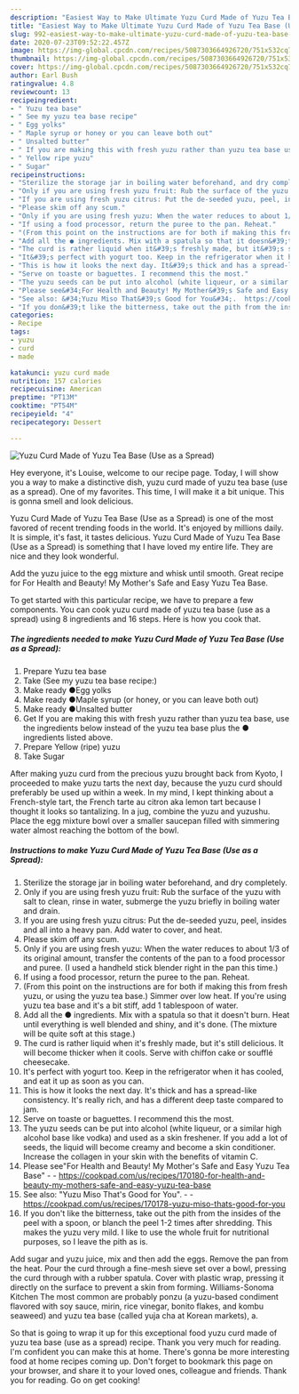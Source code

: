 ```yaml
---
description: "Easiest Way to Make Ultimate Yuzu Curd Made of Yuzu Tea Base (Use as a Spread)"
title: "Easiest Way to Make Ultimate Yuzu Curd Made of Yuzu Tea Base (Use as a Spread)"
slug: 992-easiest-way-to-make-ultimate-yuzu-curd-made-of-yuzu-tea-base-use-as-a-spread
date: 2020-07-23T09:52:22.457Z
image: https://img-global.cpcdn.com/recipes/5087303664926720/751x532cq70/yuzu-curd-made-of-yuzu-tea-base-use-as-a-spread-recipe-main-photo.jpg
thumbnail: https://img-global.cpcdn.com/recipes/5087303664926720/751x532cq70/yuzu-curd-made-of-yuzu-tea-base-use-as-a-spread-recipe-main-photo.jpg
cover: https://img-global.cpcdn.com/recipes/5087303664926720/751x532cq70/yuzu-curd-made-of-yuzu-tea-base-use-as-a-spread-recipe-main-photo.jpg
author: Earl Bush
ratingvalue: 4.8
reviewcount: 13
recipeingredient:
- " Yuzu tea base"
- " See my yuzu tea base recipe"
- " Egg yolks"
- " Maple syrup or honey or you can leave both out"
- " Unsalted butter"
- " If you are making this with fresh yuzu rather than yuzu tea base use the ingredients below instead of the yuzu tea base plus the  ingredients listed above"
- " Yellow ripe yuzu"
- " Sugar"
recipeinstructions:
- "Sterilize the storage jar in boiling water beforehand, and dry completely."
- "Only if you are using fresh yuzu fruit: Rub the surface of the yuzu with salt to clean, rinse in water, submerge the yuzu briefly in boiling water and drain."
- "If you are using fresh yuzu citrus: Put the de-seeded yuzu, peel, insides and all into a heavy pan. Add water to cover, and heat."
- "Please skim off any scum."
- "Only if you are using fresh yuzu: When the water reduces to about 1/3 of its original amount, transfer the contents of the pan to a food processor and puree. (I used a handheld stick blender right in the pan this time.)"
- "If using a food processor, return the puree to the pan. Reheat."
- "(From this point on the instructions are for both if making this from fresh yuzu, or using the yuzu tea base.) Simmer over low heat. If you&#39;re using yuzu tea base and it&#39;s a bit stiff, add 1 tablespoon of water."
- "Add all the ● ingredients. Mix with a spatula so that it doesn&#39;t burn. Heat until everything is well blended and shiny, and it&#39;s done. (The mixture will be quite soft at this stage.)"
- "The curd is rather liquid when it&#39;s freshly made, but it&#39;s still delicious. It will become thicker when it cools. Serve with chiffon cake or soufflé cheesecake."
- "It&#39;s perfect with yogurt too. Keep in the refrigerator when it has cooled, and eat it up as soon as you can."
- "This is how it looks the next day. It&#39;s thick and has a spread-like consistency. It&#39;s really rich, and has a different deep taste compared to jam."
- "Serve on toaste or baguettes. I recommend this the most."
- "The yuzu seeds can be put into alcohol (white liqueur, or a similar high alcohol base like vodka) and used as a skin freshener. If you add a lot of seeds, the liquid will become creamy and become a skin conditioner. Increase the collagen in your skin with the benefits of vitamin C."
- "Please see&#34;For Health and Beauty! My Mother&#39;s Safe and Easy Yuzu Tea Base&#34;  https://cookpad.com/us/recipes/170180-for-health-and-beauty-my-mothers-safe-and-easy-yuzu-tea-base"
- "See also: &#34;Yuzu Miso That&#39;s Good for You&#34;.  https://cookpad.com/us/recipes/170178-yuzu-miso-thats-good-for-you"
- "If you don&#39;t like the bitterness, take out the pith from the insides of the peel with a spoon, or blanch the peel 1-2 times after shredding. This makes the yuzu very mild. I like to use the whole fruit for nutritional purposes, so I leave the pith as is."
categories:
- Recipe
tags:
- yuzu
- curd
- made

katakunci: yuzu curd made 
nutrition: 157 calories
recipecuisine: American
preptime: "PT13M"
cooktime: "PT54M"
recipeyield: "4"
recipecategory: Dessert

---
```



![Yuzu Curd Made of Yuzu Tea Base (Use as a Spread)](https://img-global.cpcdn.com/recipes/5087303664926720/751x532cq70/yuzu-curd-made-of-yuzu-tea-base-use-as-a-spread-recipe-main-photo.jpg)

Hey everyone, it's Louise, welcome to our recipe page. Today, I will show you a way to make a distinctive dish, yuzu curd made of yuzu tea base (use as a spread). One of my favorites. This time, I will make it a bit unique. This is gonna smell and look delicious.

Yuzu Curd Made of Yuzu Tea Base (Use as a Spread) is one of the most favored of recent trending foods in the world. It's enjoyed by millions daily. It is simple, it's fast, it tastes delicious. Yuzu Curd Made of Yuzu Tea Base (Use as a Spread) is something that I have loved my entire life. They are nice and they look wonderful.

Add the yuzu juice to the egg mixture and whisk until smooth. Great recipe for For Health and Beauty! My Mother&#39;s Safe and Easy Yuzu Tea Base.


To get started with this particular recipe, we have to prepare a few components. You can cook yuzu curd made of yuzu tea base (use as a spread) using 8 ingredients and 16 steps. Here is how you cook that.

<!--inarticleads1-->

##### The ingredients needed to make Yuzu Curd Made of Yuzu Tea Base (Use as a Spread):

1. Prepare  Yuzu tea base
1. Take  (See my yuzu tea base recipe:)
1. Make ready  ●Egg yolks
1. Make ready  ●Maple syrup (or honey, or you can leave both out)
1. Make ready  ●Unsalted butter
1. Get  If you are making this with fresh yuzu rather than yuzu tea base, use the ingredients below instead of the yuzu tea base plus the ● ingredients listed above.
1. Prepare  Yellow (ripe) yuzu
1. Take  Sugar


After making yuzu curd from the precious yuzu brought back from Kyoto, I proceeded to make yuzu tarts the next day, because the yuzu curd should preferably be used up within a week. In my mind, I kept thinking about a French-style tart, the French tarte au citron aka lemon tart because I thought it looks so tantalizing. In a jug, combine the yuzu and yuzushu. Place the egg mixture bowl over a smaller saucepan filled with simmering water almost reaching the bottom of the bowl. 

<!--inarticleads2-->

##### Instructions to make Yuzu Curd Made of Yuzu Tea Base (Use as a Spread):

1. Sterilize the storage jar in boiling water beforehand, and dry completely.
1. Only if you are using fresh yuzu fruit: Rub the surface of the yuzu with salt to clean, rinse in water, submerge the yuzu briefly in boiling water and drain.
1. If you are using fresh yuzu citrus: Put the de-seeded yuzu, peel, insides and all into a heavy pan. Add water to cover, and heat.
1. Please skim off any scum.
1. Only if you are using fresh yuzu: When the water reduces to about 1/3 of its original amount, transfer the contents of the pan to a food processor and puree. (I used a handheld stick blender right in the pan this time.)
1. If using a food processor, return the puree to the pan. Reheat.
1. (From this point on the instructions are for both if making this from fresh yuzu, or using the yuzu tea base.) Simmer over low heat. If you&#39;re using yuzu tea base and it&#39;s a bit stiff, add 1 tablespoon of water.
1. Add all the ● ingredients. Mix with a spatula so that it doesn&#39;t burn. Heat until everything is well blended and shiny, and it&#39;s done. (The mixture will be quite soft at this stage.)
1. The curd is rather liquid when it&#39;s freshly made, but it&#39;s still delicious. It will become thicker when it cools. Serve with chiffon cake or soufflé cheesecake.
1. It&#39;s perfect with yogurt too. Keep in the refrigerator when it has cooled, and eat it up as soon as you can.
1. This is how it looks the next day. It&#39;s thick and has a spread-like consistency. It&#39;s really rich, and has a different deep taste compared to jam.
1. Serve on toaste or baguettes. I recommend this the most.
1. The yuzu seeds can be put into alcohol (white liqueur, or a similar high alcohol base like vodka) and used as a skin freshener. If you add a lot of seeds, the liquid will become creamy and become a skin conditioner. Increase the collagen in your skin with the benefits of vitamin C.
1. Please see&#34;For Health and Beauty! My Mother&#39;s Safe and Easy Yuzu Tea Base&#34; -  - https://cookpad.com/us/recipes/170180-for-health-and-beauty-my-mothers-safe-and-easy-yuzu-tea-base
1. See also: &#34;Yuzu Miso That&#39;s Good for You&#34;. -  - https://cookpad.com/us/recipes/170178-yuzu-miso-thats-good-for-you
1. If you don&#39;t like the bitterness, take out the pith from the insides of the peel with a spoon, or blanch the peel 1-2 times after shredding. This makes the yuzu very mild. I like to use the whole fruit for nutritional purposes, so I leave the pith as is.


Add sugar and yuzu juice, mix and then add the eggs. Remove the pan from the heat. Pour the curd through a fine-mesh sieve set over a bowl, pressing the curd through with a rubber spatula. Cover with plastic wrap, pressing it directly on the surface to prevent a skin from forming. Williams-Sonoma Kitchen The most common are probably ponzu (a yuzu-based condiment flavored with soy sauce, mirin, rice vinegar, bonito flakes, and kombu seaweed) and yuzu tea base (called yuja cha at Korean markets), a. 

So that is going to wrap it up for this exceptional food yuzu curd made of yuzu tea base (use as a spread) recipe. Thank you very much for reading. I'm confident you can make this at home. There's gonna be more interesting food at home recipes coming up. Don't forget to bookmark this page on your browser, and share it to your loved ones, colleague and friends. Thank you for reading. Go on get cooking!
